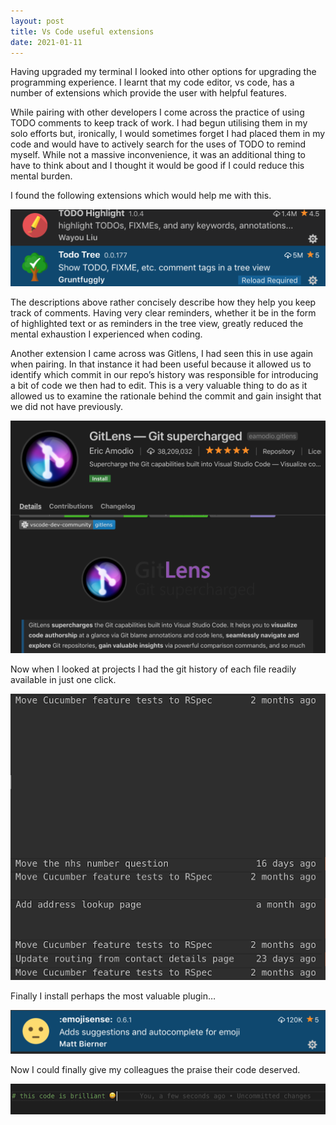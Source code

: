 ```yaml
---
layout: post
title: Vs Code useful extensions
date: 2021-01-11 
---
```


Having upgraded my terminal I looked into other options for upgrading the programming experience. I learnt that my code editor, vs code, has a number of extensions which provide the user with helpful features. 

While pairing with other developers I come across the practice of using TODO comments to keep track of work. I had begun utilising them in my solo efforts but, ironically, I would sometimes forget I had placed them in my code and would have to actively search for the uses of TODO to remind myself. While not a massive inconvenience, it was an additional thing to have to think about and I thought it would be good if I could reduce this mental burden. 

I found the following extensions which would help me with this. 

![A list of cool vs code extensions](/assets/vs_code_todo.png)

The descriptions above rather concisely describe how they help you keep track of comments. Having very clear reminders, whether it be in the form of highlighted text or as reminders in the tree view, greatly reduced the mental exhaustion I experienced when coding. 

Another extension I came across was Gitlens, I had seen this in use again when pairing. In that instance it had been useful because it allowed us to identify which commit in our repo’s history was responsible for introducing a bit of code we then had to edit. This is a very valuable thing to do as it allowed us to examine the rationale behind the commit and gain insight that we did not have previously. 

![A list of cool vs code extensions](/assets/gitlens.png)

Now when I looked at projects I had the git history of each file readily available in just one click. 

![A list of cool vs code extensions](/assets/git_history_gitlens.png)

Finally I install perhaps the most valuable plugin…

![A list of cool vs code extensions](/assets/emojisense.png)

Now I could finally give my colleagues the praise their code deserved. 

![A list of cool vs code extensions](/assets/emojisense_action.png)
